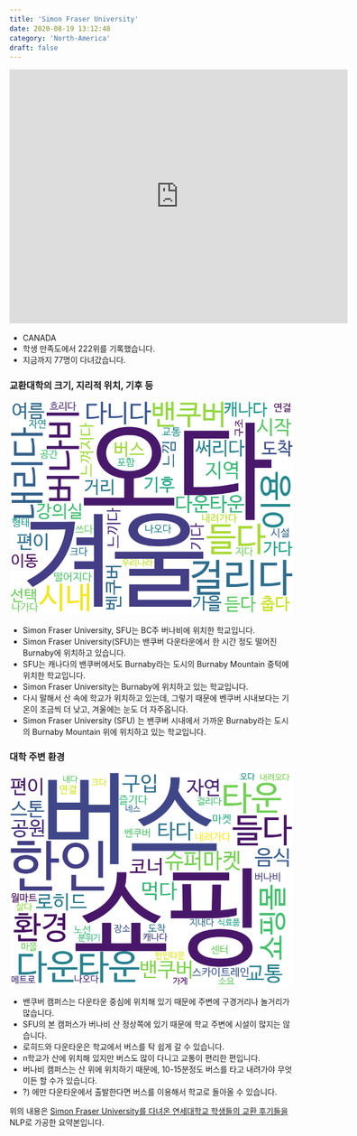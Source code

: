 ```yaml
---
title: 'Simon Fraser University'
date: 2020-08-19 13:12:48
category: 'North-America'
draft: false
---
```


<iframe
width="600"
height="450"
frameborder="0" style="border:0"
src="https://www.google.com/maps/embed/v1/place?key=AIzaSyC9e1AME-pVmWC4hBpFdu5S4dKzyepa3HQ&q=Simon+Fraser+University&center=49.27809370000001,-122.91988329999998&zoom=14" allowfullscreen>
</iframe>


* CANADA
* 학생 만족도에서 222위를 기록했습니다.
* 지금까지 77명이 다녀갔습니다. 

### 교환대학의 크기, 지리적 위치, 기후 등

![gen_info-WordCloud](../univ_wordclouds_okt/gen_info/CA000007_gen_info_okt.png)

* Simon Fraser University, SFU는 BC주 버나비에 위치한 학교입니다.
* Simon Fraser University(SFU)는 밴쿠버 다운타운에서 한 시간 정도 떨어진 Burnaby에 위치하고 있습니다.
* SFU는 캐나다의 밴쿠버에서도 Burnaby라는 도시의 Burnaby Mountain 중턱에 위치한 학교입니다.
* Simon Fraser University는 Burnaby에 위치하고 있는 학교입니다.
* 다시 말해서 산 속에 학교가 위치하고 있는데, 그렇기 때문에 벤쿠버 시내보다는 기온이 조금씩 더 낮고, 겨울에는 눈도 더 자주옵니다.
* Simon Fraser University (SFU) 는 밴쿠버 시내에서 가까운 Burnaby라는 도시의 Burnaby Mountain 위에 위치하고 있는 학교입니다.


### 대학 주변 환경

![env_info-WordCloud](../univ_wordclouds_okt/env_info/CA000007_env_info_okt.png)

* 밴쿠버 캠퍼스는 다운타운 중심에 위치해 있기 때문에 주변에 구경거리나 놀거리가 많습니다.
* SFU의 본 캠퍼스가 버나비 산 정상쪽에 있기 때문에 학교 주변에 시설이 많지는 않습니다.
* 로히드와 다운타운은 학교에서 버스를 탁 쉽게 갈 수 있습니다.
* n학교가 산에 위치해 있지만 버스도 많이 다니고 교통이 편리한 편입니다.
* 버나비 캠퍼스는 산 위에 위치하기 때문에, 10-15분정도 버스를 타고 내려가야 무엇이든 할 수가 있습니다.
* ?) 에만 다운타운에서 출발한다면 버스를 이용해서 학교로 돌아올 수 있습니다.


위의 내용은 [Simon Fraser University를 다녀온 연세대학교 학생들의 교환 후기들을](http://oia.yonsei.ac.kr/partner/expReport.asp?ucode=CA000007&bgbn=A) NLP로 가공한 요약본입니다. 
